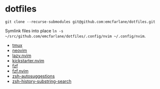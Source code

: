 # dotfiles

`git clone --recurse-submodules git@github.com:emcfarlane/dotfiles.git`

Symlink files into place `ln -s ~/src/github.com/emcfarlane/dotfiles/.config/nvim ~/.config/nvim`.

- [tmux](https://github.com/tmux/tmux/wiki)
- [neovim](https://neovim.io)
- [lazy.nvim](https://github.com/folke/lazy.nvim)
- [kickstarter.nvim](https://github.com/nvim-lua/kickstart.nvim)
- [fzf](https://github.com/junegunn/fzf)
- [fzf.nvim](https://github.com/junegunn/fzf.vim)
- [zsh-autosuggestions](https://github.com/zsh-users/zsh-autosuggestions)
- [zsh-history-substring-search](https://github.com/zsh-users/zsh-history-substring-search)
